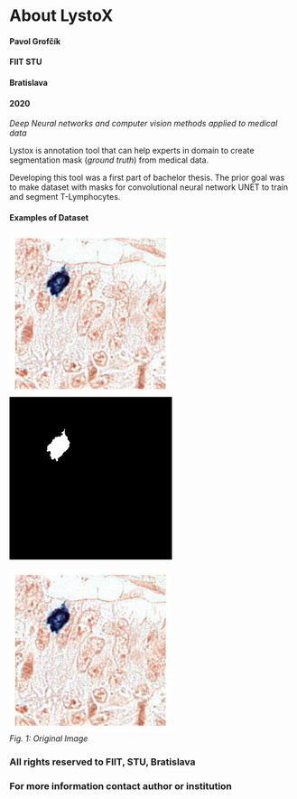 # About LystoX


#### Pavol Grofčík
#### FIIT STU
#### Bratislava
#### 2020
*Deep Neural networks and computer vision methods applied to medical data*
  
  
  
  
Lystox is annotation tool that can help experts in domain to create 
segmentation mask (*ground truth*) from medical data.  
  
Developing this tool was a first part of bachelor thesis.
The prior goal was to make dataset with masks for convolutional
neural network UNET to train and segment T-Lymphocytes.

#### Examples of Dataset

![Original Image](/figures/train_img_19351.png)
![Image Mask](/figures/train_img_19351_mask.png)
<p>
    <img src="https://github.com/PavolGrofcik/LystoX/blob/master/figures/train_img_19351.png" alt="dominating_sets_example2"/>
    <br>
    <em>Fig. 1: Original Image</em>
</p>
  
  
  

### All rights reserved to FIIT, STU, Bratislava  
### For more information contact author or institution  
